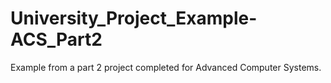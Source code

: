 # University_Project_Example-ACS_Part2
Example from a part 2 project completed for Advanced Computer Systems.

